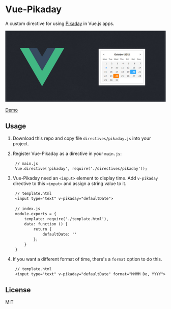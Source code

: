 # Vue-Pikaday

A custom directive for using [Pikaday](https://github.com/dbushell/Pikaday) in Vue.js apps.

![banner](https://raw.githubusercontent.com/panteng/vue-pikaday/master/banner.jpg)

[Demo](http://panteng.me/demos/vue-pikaday)

## Usage

1. Download this repo and copy file `directives/pikaday.js` into your project.

2. Register Vue-Pikaday as a directive in your `main.js`:

        // main.js
        Vue.directive('pikaday', require('./directives/pikaday'));


3. Vue-Pikaday need an `<input>` element to display time. Add `v-pikaday` directive to this `<input>` and assign a string value to it.

        // template.html
        <input type="text" v-pikaday="defaultDate">
        
        // index.js
        module.exports = {
            template: require('./template.html'),
            data: function () {
                return {
                    defaultDate: ''
                };
            }
        }
        
4. If you want a different format of time, there's a `format` option to do this.

        // template.html
        <input type="text" v-pikaday="defaultDate" format="MMMM Do, YYYY">        

## License

MIT